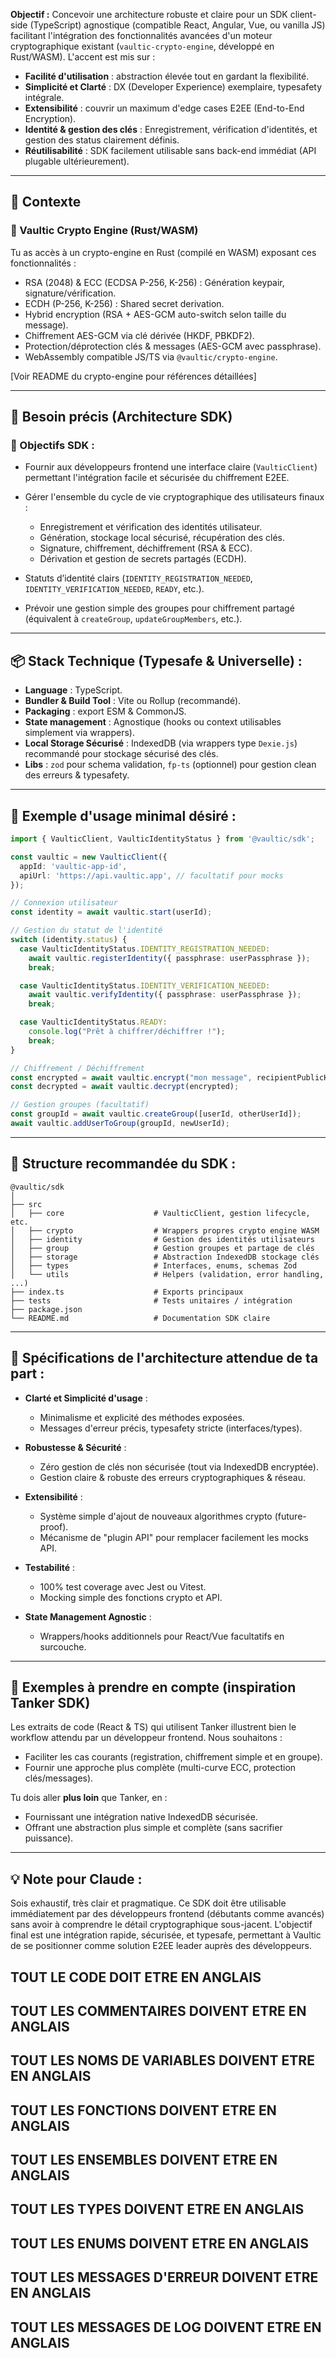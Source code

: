 **Objectif :**
Concevoir une architecture robuste et claire pour un SDK client-side (TypeScript) agnostique (compatible React, Angular, Vue, ou vanilla JS) facilitant l'intégration des fonctionnalités avancées d'un moteur cryptographique existant (`vaultic-crypto-engine`, développé en Rust/WASM). L'accent est mis sur :

* **Facilité d'utilisation** : abstraction élevée tout en gardant la flexibilité.
* **Simplicité et Clarté** : DX (Developer Experience) exemplaire, typesafety intégrale.
* **Extensibilité** : couvrir un maximum d'edge cases E2EE (End-to-End Encryption).
* **Identité & gestion des clés** : Enregistrement, vérification d'identités, et gestion des status clairement définis.
* **Réutilisabilité** : SDK facilement utilisable sans back-end immédiat (API plugable ultérieurement).

---

## 📌 Contexte

### 🔗 Vaultic Crypto Engine (Rust/WASM)

Tu as accès à un crypto-engine en Rust (compilé en WASM) exposant ces fonctionnalités :

* RSA (2048) & ECC (ECDSA P-256, K-256) : Génération keypair, signature/vérification.
* ECDH (P-256, K-256) : Shared secret derivation.
* Hybrid encryption (RSA + AES-GCM auto-switch selon taille du message).
* Chiffrement AES-GCM via clé dérivée (HKDF, PBKDF2).
* Protection/déprotection clés & messages (AES-GCM avec passphrase).
* WebAssembly compatible JS/TS via `@vaultic/crypto-engine`.

\[Voir README du crypto-engine pour références détaillées]

---

## 🧩 Besoin précis (Architecture SDK)

### 🔹 Objectifs SDK :

* Fournir aux développeurs frontend une interface claire (`VaulticClient`) permettant l'intégration facile et sécurisée du chiffrement E2EE.
* Gérer l'ensemble du cycle de vie cryptographique des utilisateurs finaux :

  * Enregistrement et vérification des identités utilisateur.
  * Génération, stockage local sécurisé, récupération des clés.
  * Signature, chiffrement, déchiffrement (RSA & ECC).
  * Dérivation et gestion de secrets partagés (ECDH).
* Statuts d’identité clairs (`IDENTITY_REGISTRATION_NEEDED`, `IDENTITY_VERIFICATION_NEEDED`, `READY`, etc.).
* Prévoir une gestion simple des groupes pour chiffrement partagé (équivalent à `createGroup`, `updateGroupMembers`, etc.).

---

## 📦 Stack Technique (Typesafe & Universelle) :

* **Language** : TypeScript.
* **Bundler & Build Tool** : Vite ou Rollup (recommandé).
* **Packaging** : export ESM & CommonJS.
* **State management** : Agnostique (hooks ou context utilisables simplement via wrappers).
* **Local Storage Sécurisé** : IndexedDB (via wrappers type `Dexie.js`) recommandé pour stockage sécurisé des clés.
* **Libs** : `zod` pour schema validation, `fp-ts` (optionnel) pour gestion clean des erreurs & typesafety.

---

## 📌 Exemple d'usage minimal désiré :

```ts
import { VaulticClient, VaulticIdentityStatus } from '@vaultic/sdk';

const vaultic = new VaulticClient({
  appId: 'vaultic-app-id',
  apiUrl: 'https://api.vaultic.app', // facultatif pour mocks
});

// Connexion utilisateur
const identity = await vaultic.start(userId);

// Gestion du statut de l'identité
switch (identity.status) {
  case VaulticIdentityStatus.IDENTITY_REGISTRATION_NEEDED:
    await vaultic.registerIdentity({ passphrase: userPassphrase });
    break;

  case VaulticIdentityStatus.IDENTITY_VERIFICATION_NEEDED:
    await vaultic.verifyIdentity({ passphrase: userPassphrase });
    break;

  case VaulticIdentityStatus.READY:
    console.log("Prêt à chiffrer/déchiffrer !");
    break;
}

// Chiffrement / Déchiffrement
const encrypted = await vaultic.encrypt("mon message", recipientPublicKey);
const decrypted = await vaultic.decrypt(encrypted);

// Gestion groupes (facultatif)
const groupId = await vaultic.createGroup([userId, otherUserId]);
await vaultic.addUserToGroup(groupId, newUserId);
```

---

## 📂 Structure recommandée du SDK :

```
@vaultic/sdk
│
├── src
│   ├── core                    # VaulticClient, gestion lifecycle, etc.
│   ├── crypto                  # Wrappers propres crypto engine WASM
│   ├── identity                # Gestion des identités utilisateurs
│   ├── group                   # Gestion groupes et partage de clés
│   ├── storage                 # Abstraction IndexedDB stockage clés
│   ├── types                   # Interfaces, enums, schemas Zod
│   └── utils                   # Helpers (validation, error handling, ...)
├── index.ts                    # Exports principaux
├── tests                       # Tests unitaires / intégration
├── package.json
└── README.md                   # Documentation SDK claire
```

---

## 🚦 Spécifications de l'architecture attendue de ta part :

* **Clarté et Simplicité d'usage** :

  * Minimalisme et explicité des méthodes exposées.
  * Messages d'erreur précis, typesafety stricte (interfaces/types).

* **Robustesse & Sécurité** :

  * Zéro gestion de clés non sécurisée (tout via IndexedDB encryptée).
  * Gestion claire & robuste des erreurs cryptographiques & réseau.

* **Extensibilité** :

  * Système simple d'ajout de nouveaux algorithmes crypto (future-proof).
  * Mécanisme de "plugin API" pour remplacer facilement les mocks API.

* **Testabilité** :

  * 100% test coverage avec Jest ou Vitest.
  * Mocking simple des fonctions crypto et API.

* **State Management Agnostic** :

  * Wrappers/hooks additionnels pour React/Vue facultatifs en surcouche.

---

## 📌 Exemples à prendre en compte (inspiration Tanker SDK)

Les extraits de code (React & TS) qui utilisent Tanker illustrent bien le workflow attendu par un développeur frontend. Nous souhaitons :

* Faciliter les cas courants (registration, chiffrement simple et en groupe).
* Fournir une approche plus complète (multi-curve ECC, protection clés/messages).

Tu dois aller **plus loin** que Tanker, en :

* Fournissant une intégration native IndexedDB sécurisée.
* Offrant une abstraction plus simple et complète (sans sacrifier puissance).

---

## 💡 Note pour Claude :

Sois exhaustif, très clair et pragmatique. Ce SDK doit être utilisable immédiatement par des développeurs frontend (débutants comme avancés) sans avoir à comprendre le détail cryptographique sous-jacent. L'objectif final est une intégration rapide, sécurisée, et typesafe, permettant à Vaultic de se positionner comme solution E2EE leader auprès des développeurs.

## TOUT LE CODE DOIT ETRE EN ANGLAIS
## TOUT LES COMMENTAIRES DOIVENT ETRE EN ANGLAIS
## TOUT LES NOMS DE VARIABLES DOIVENT ETRE EN ANGLAIS
## TOUT LES FONCTIONS DOIVENT ETRE EN ANGLAIS
## TOUT LES ENSEMBLES DOIVENT ETRE EN ANGLAIS
## TOUT LES TYPES DOIVENT ETRE EN ANGLAIS
## TOUT LES ENUMS DOIVENT ETRE EN ANGLAIS
## TOUT LES MESSAGES D'ERREUR DOIVENT ETRE EN ANGLAIS
## TOUT LES MESSAGES DE LOG DOIVENT ETRE EN ANGLAIS